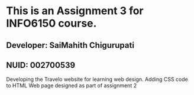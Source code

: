 # This is an Assignment 3 for INFO6150 course.

## Developer: SaiMahith Chigurupati
## NUID: 002700539

Developing the Travelo website for learning web design.
Adding CSS code to HTML Web page designed as part of assignment 2
